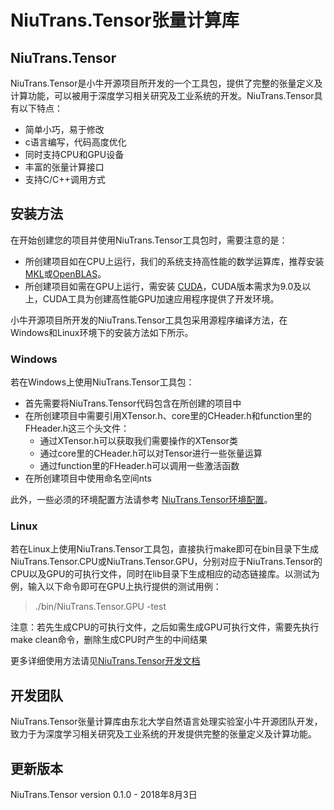 # NiuTrans.Tensor张量计算库

## NiuTrans.Tensor

NiuTrans.Tensor是小牛开源项目所开发的一个工具包，提供了完整的张量定义及计算功能，可以被用于深度学习相关研究及工业系统的开发。NiuTrans.Tensor具有以下特点：

* 简单小巧，易于修改
* c语言编写，代码高度优化
* 同时支持CPU和GPU设备
* 丰富的张量计算接口
* 支持C/C++调用方式

## 安装方法

在开始创建您的项目并使用NiuTrans.Tensor工具包时，需要注意的是：

* 所创建项目如在CPU上运行，我们的系统支持高性能的数学运算库，推荐安装[MKL](https://software.intel.com/en-us/mkl)或[OpenBLAS](http://www.openblas.net/)。
* 所创建项目如需在GPU上运行，需安装 [CUDA](https://developer.nvidia.com/cuda-downloads)，CUDA版本需求为9.0及以上，CUDA工具为创建高性能GPU加速应用程序提供了开发环境。

小牛开源项目所开发的NiuTrans.Tensor工具包采用源程序编译方法，在Windows和Linux环境下的安装方法如下所示。

### Windows

若在Windows上使用NiuTrans.Tensor工具包：

* 首先需要将NiuTrans.Tensor代码包含在所创建的项目中
* 在所创建项目中需要引用XTensor.h、core里的CHeader.h和function里的FHeader.h这三个头文件：
    * 通过XTensor.h可以获取我们需要操作的XTensor类
    * 通过core里的CHeader.h可以对Tensor进行一些张量运算
    * 通过function里的FHeader.h可以调用一些激活函数
* 在所创建项目中使用命名空间nts

此外，一些必须的环境配置方法请参考 [NiuTrans.Tensor环境配置](https://github.com/NiuTrans/NiuTrans.Tensor/blob/master/Configuration.md)。

### Linux

若在Linux上使用NiuTrans.Tensor工具包，直接执行make即可在bin目录下生成NiuTrans.Tensor.CPU或NiuTrans.Tensor.GPU，分别对应于NiuTrans.Tensor的CPU以及GPU的可执行文件，同时在lib目录下生成相应的动态链接库。以测试为例，输入以下命令即可在GPU上执行提供的测试用例：
>./bin/NiuTrans.Tensor.GPU -test

注意：若先生成CPU的可执行文件，之后如需生成GPU可执行文件，需要先执行make clean命令，删除生成CPU时产生的中间结果

更多详细使用方法请见[NiuTrans.Tensor开发文档](http://niutrans.com/openSource/niutensor/index.html)


## 开发团队

NiuTrans.Tensor张量计算库由东北大学自然语言处理实验室小牛开源团队开发，致力于为深度学习相关研究及工业系统的开发提供完整的张量定义及计算功能。

## 更新版本

NiuTrans.Tensor version 0.1.0 - 2018年8月3日

